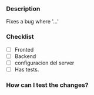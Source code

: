 ### Description

Fixes a bug where '...'

### Checklist

<!-- Mark these as checked by replacing [ ] with [x] -->
- [ ] Fronted
- [ ] Backend
- [ ] configuracion del server
- [ ] Has tests.

### How can I test the changes?
